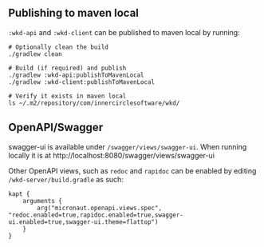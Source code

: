 ## Publishing to maven local

`:wkd-api` and `:wkd-client` can be published to maven local by running:

```shell
# Optionally clean the build
./gradlew clean

# Build (if required) and publish
./gradlew :wkd-api:publishToMavenLocal
./gradlew :wkd-client:publishToMavenLocal

# Verify it exists in maven local
ls ~/.m2/repository/com/innercirclesoftware/wkd/
```

## OpenAPI/Swagger

swagger-ui is available under `/swagger/views/swagger-ui`. When running locally it is
at http://localhost:8080/swagger/views/swagger-ui

Other OpenAPI views, such as `redoc` and `rapidoc` can be enabled by editing `/wkd-server/build.gradle` as such:

```
kapt {
    arguments {
        arg("micronaut.openapi.views.spec", "redoc.enabled=true,rapidoc.enabled=true,swagger-ui.enabled=true,swagger-ui.theme=flattop")
    }
}
```